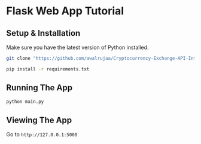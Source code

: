 # Flask Web App Tutorial

## Setup & Installation

Make sure you have the latest version of Python installed.

```bash
git clone "https://github.com/awalrujaa/Cryptocurrency-Exchange-API-Integration-and-Trading-Platform-Development.git"
```

```bash
pip install -r requirements.txt
```

## Running The App

```bash
python main.py
```

## Viewing The App

Go to `http://127.0.0.1:5000`
